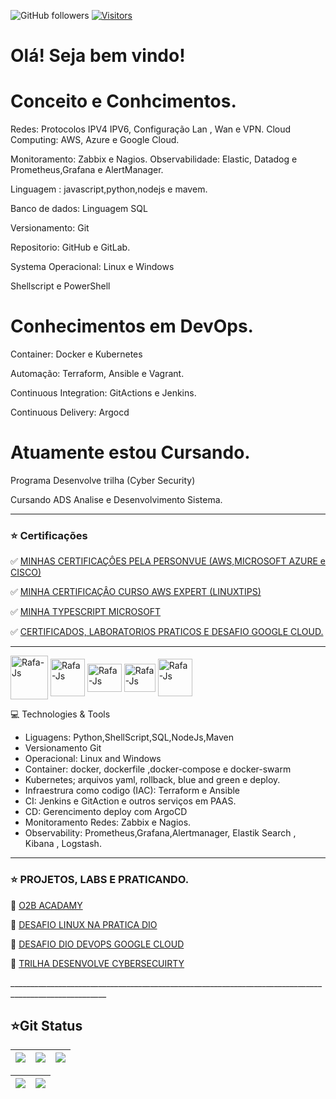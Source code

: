 
![GitHub followers](https://img.shields.io/github/followers/BrunoSantos88?style=social) 
[![Visitors](https://api.visitorbadge.io/api/combined?path=https%3A%2F%2Fgithub.com%2FBrunoSantos88&countColor=%2337d67a&style=flat-square&labelStyle=lower)](https://visitorbadge.io/status?path=https%3A%2F%2Fgithub.com%2FBrunoSantos88)


#  Olá! Seja bem vindo!

# Conceito e Conhcimentos.

Redes: Protocolos IPV4 IPV6, Configuração Lan , Wan e VPN. 
Cloud Computing: AWS, Azure e Google Cloud. </p> 
Monitoramento: Zabbix e Nagios.
Observabilidade: Elastic, Datadog e Prometheus,Grafana e AlertManager. </p>
Linguagem : javascript,python,nodejs e mavem. </p>
Banco de dados: Linguagem SQL </p>
Versionamento: Git </p> 
Repositorio: GitHub e GitLab.</p>
Systema Operacional: Linux e Windows </p>
Shellscript e PowerShell </p>

# Conhecimentos em DevOps.
Container: Docker e Kubernetes </p>
Automação: Terraform, Ansible e Vagrant. </p>
Continuous Integration: GitActions e Jenkins. </p>
Continuous Delivery: Argocd </p>

# Atuamente estou Cursando.
Programa Desenvolve trilha (Cyber Security) </p>
Cursando ADS Analise e Desenvolvimento Sistema.  </p>

______________________________________________________________________________________________________

  <h3>⭐ Certificações </h3>  </p>
     ✅ <a href=https://www.credly.com/users/bruno-santos-ferreira-da-silva/badges/> MINHAS CERTIFICAÇÔES PELA PERSONVUE (AWS,MICROSOFT AZURE e CISCO) </a>  </p>
     ✅ <a href=https://www.credential.net/a6e0663a-9b8a-45b1-9e84-1a435c205576#gs.fmydqq/> MINHA CERTIFICAÇÂO CURSO AWS EXPERT (LINUXTIPS) </a>  </p>
     ✅ <a href=https://learn.microsoft.com/en-us/users/brunosantos88/transcript/d955xa0l55kpgq5/> MINHA TYPESCRIPT MICROSOFT </a>  </p>
     ✅ <a href=https://partner.cloudskillsboost.google/public_profiles/84490dee-9957-4b0d-b139-04334b55c1c9/> CERTIFICADOS, LABORATORIOS PRATICOS E DESAFIO GOOGLE CLOUD. </a>  </p>
        </li>
      </p>
        </li>
      </ul>
    </td>
  </tr>
</table> 

______________________________________________________________________________________________________

  
<p align="left">
<img align="center" alt="Rafa-Js" height="70" width="60" src="https://user-images.githubusercontent.com/91704169/211866642-5ec6294b-cb91-4473-9849-e115d15a001d.png" />  
<img align="center" alt="Rafa-Js" height="60" width="55" src="https://cdn.jsdelivr.net/gh/devicons/devicon/icons/docker/docker-original-wordmark.svg" />
<img align="center" alt="Rafa-Js" height="45" width="55" src="https://cdn.jsdelivr.net/gh/devicons/devicon/icons/linux/linux-original.svg" />
<img align="center" alt="Rafa-Js" height="45" width="50" src="https://user-images.githubusercontent.com/91704169/191870517-db3bd422-fd43-499b-853e-c4028cde474d.png"/>
<img align="center" alt="Rafa-Js" height="60" width="55" src="https://user-images.githubusercontent.com/91704169/191961752-ad1d9b23-fa5a-4ccf-bbf3-0689bf54b0bf.png" />
</p>

💻 Technologies & Tools 

- Liguagens: Python,ShellScript,SQL,NodeJs,Maven
- Versionamento Git 
- Operacional: Linux and Windows
- Container: docker, dockerfile ,docker-compose e docker-swarm
- Kubernetes; arquivos yaml, rollback, blue and green e deploy.
- Infraestrura como codigo (IAC): Terraform e Ansible
- CI: Jenkins e GitAction e outros serviços em PAAS.
- CD: Gerencimento deploy com ArgoCD
- Monitoramento Redes: Zabbix e Nagios.
- Observability: Prometheus,Grafana,Alertmanager, Elastik Search , Kibana , Logstash.

______________________________________________________________________________________________________

<h3>⭐ PROJETOS, LABS E PRATICANDO.</h3>  </p>
     🎯 <a href=https://github.com/BrunoSantos88/desafio_o11y_bruno.git/> O2B ACADAMY </a>  </p>
     🎯 <a href=https://github.com/BrunoSantos88/bootcamp-linux-dio/> DESAFIO LINUX NA PRATICA DIO </a>  </p>
     🎯 <a href=https://github.com/BrunoSantos88/GoogleCloud-Desafio-Dio-Experience/> DESAFIO DIO DEVOPS GOOGLE CLOUD </a>  </p>
     🎯 <a href=https://github.com/BrunoSantos88/Desenvolve-Security.git/> TRILHA DESENVOLVE CYBERSECUIRTY </a>  </p>
</li>
 ______________________________________________________________________________________________________

 

## ⭐Git Status
| ![](http://github-profile-summary-cards.vercel.app/api/cards/stats?username=BrunoSantos88&theme=blueberry) | ![](http://github-profile-summary-cards.vercel.app/api/cards/repos-per-language?username=BrunoSantos88&theme=blueberry) | ![](http://github-profile-summary-cards.vercel.app/api/cards/most-commit-language?username=BrunoSantos88&theme=blueberry) |
| :-: | :-: | :-: |

|![](http://github-profile-summary-cards.vercel.app/api/cards/productive-time?username=BrunoSantos88&theme=blueberry&utcOffset=8) |![](http://github-profile-summary-cards.vercel.app/api/cards/profile-details?username=BrunoSantos88&theme=blueberry)| 
| :-: | :-: |

